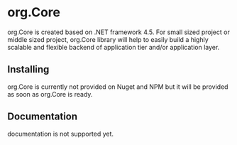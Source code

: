 # org.Core
org.Core is created based on .NET framework 4.5. For small sized project or middle sized project, org.Core library will help to easily build a highly scalable and flexible backend of application tier and/or application layer. 

## Installing
org.Core is currently not provided on Nuget and NPM but it will be provided as soon as org.Core is ready.

## Documentation
documentation is not supported yet. 
